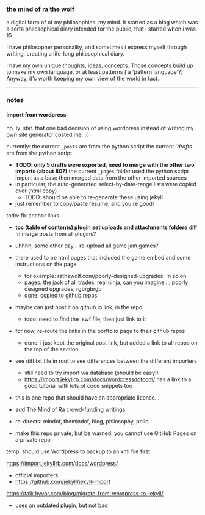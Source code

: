 ### the mind of ra the wolf
a digital form of of my philosophies: my mind. It started as a blog which was a sorta philosophical diary intended for the public, that i started when i was 15

i have philosopher personality, and sometimes i express myself through writing, creating a life-long philosophical diary.

i have my own unique thoughts, ideas, concepts. Those concepts build up to make my own language, or at least patterns ( a 'pattern language'?) Anyway, it's worth keeping my own view of the world in tact.
- - -

### notes

#### import from wordpress
ho. ly. shit. that one bad decision of using wordpress instead of writing my own site generator costed me. :(

currently:
the current `_posts` are from the python script
the current `_drafts_ are from the python script
  - **TODO: only 5 drafts were exported, need to merge with the other two imports (about 80?)**
the current `_pages` folder used the python script import as a base then merged data from the other imported sources
  - in particular, the auto-generated select-by-date-range lists were copied over (html copy)
    - TODO: should be able to re-generate these using jekyll
  - just remember to copy/paste resume, and you're good!

todo:
fix anchor links
  - **toc (table of contents) plugin**
**set uploads and attachments folders**
diff 'n merge posts from all plugins?
 - uhhhh, some other day...
re-upload all game jam games?
  - there used to be html pages that included the game embed and some instructions on the page
    - for example: rathewolf.com/poorly-designed-upgrades, 'n so on
    - pages: the jack of all trades, real ninja, can you imagine..., poorly designed upgrades, rgbrgbrgb
    - done: copied to github repos
  - maybe can just host it on github.io link, in the repo
    - todo: need to find the .swf file, then just link to it
  - for now, re-route the links in the portfolio page to their github repos
    - done: i just kept the original post link, but added a link to all repos on the top of the section


- see diff.txt file in root to see differences between the different importers
  - still need to try import via database (should be easy!)
  - https://import.jekyllrb.com/docs/wordpressdotcom/ has a link to a good tutorial with lots of code snippets too



- this is one repo that should have an appropriate license...
- add The Mind of Ra crowd-funding writings
- re-directs: mindof, themindof, blog, philosophy, philo
- make this repo private, but be warned: you cannot use GitHub Pages on a private repo

temp:
should use Wordpress to backup to an xml file first

https://import.jekyllrb.com/docs/wordpress/
  - official importers
  - https://github.com/jekyll/jekyll-import

https://talk.hyvor.com/blog/migrate-from-wordpress-to-jekyll/
  - uses an outdated plugin, but not bad
